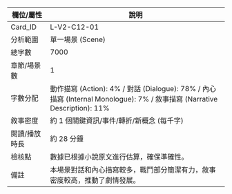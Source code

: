 | 欄位/屬性 | 說明 |
|---|---|
| Card_ID | L-V2-C12-01 |
| 分析範圍 | 單一場景 (Scene) |
| 總字數 | 7000 |
| 章節/場景數 | 1 |
| 字數分配 | 動作描寫 (Action): 4% / 對話 (Dialogue): 78% / 內心描寫 (Internal Monologue): 7% / 敘事描寫 (Narrative Description): 11% |
| 敘事密度 | 約 1 個關鍵資訊/事件/轉折/新概念 (每千字) |
| 閱讀/播放時長 | 約 28 分鐘 |
| 檢核點 | 數據已根據小說原文進行估算，確保準確性。 |
| 備註 | 本場景對話和內心描寫較多，戰鬥部分簡潔有力，敘事密度較高，推動了劇情發展。 |
